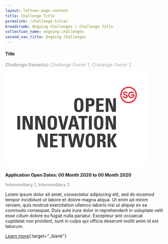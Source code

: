 ```yaml
---
layout: leftnav-page-content
title: Challenge Title
permalink: /challenge-title/
breadcrumb: Ongoing Challenges / Challenge Title
collection_name: ongoing-challenges
second_nav_title: Ongoing Challenges
---
```


#### Title

<font color="#a9a9a9"><b>Challenge Owner(s): </b>Challenge Owner 1, Challenge Owner 2</font>

[![1](/images/OIN-logo.jpg)](https://www.openinnovationnetwork.sg)

**Application Open Dates: 00 Month 2020 to 00 Month 2020**<br>

<font color=" #a9a9a9"><b>Intermediary 1, Intermediary 2</b></font>

Lorem ipsum dolor sit amet, consectetur adipiscing elit, sed do eiusmod tempor incididunt ut labore et dolore magna aliqua. Ut enim ad minim veniam, quis nostrud exercitation ullamco laboris nisi ut aliquip ex ea commodo consequat. Duis aute irure dolor in reprehenderit in voluptate velit esse cillum dolore eu fugiat nulla pariatur. Excepteur sint occaecat cupidatat non proident, sunt in culpa qui officia deserunt mollit anim id est laborum.


[Learn more](https://www.openinnovationnetwork.sg){:target="_blank"}
